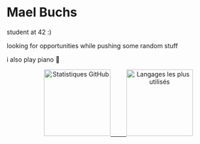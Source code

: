 # Mael Buchs

student at 42 :)

looking for opportunities while pushing some random stuff

i also play piano 🎹

<p align="center">
  <a href="https://github.com/maelBuchs">
    <img height="150em" src="https://github-readme-stats.vercel.app/api?username=maelBuchs&show_icons=true&count_private=true&theme=radical" alt="Statistiques GitHub" />
    &nbsp; &nbsp; &nbsp; &nbsp;
    <img height="150em" src="https://github-readme-stats.vercel.app/api/top-langs/?username=maelBuchs&layout=compact&theme=radical" alt="Langages les plus utilisés" />
  </a>
</p>
